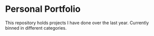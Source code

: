 # Personal Portfolio
This repository holds projects I have done over the last year. Currently binned in different categories. 
